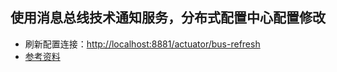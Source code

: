 ## 使用消息总线技术通知服务，分布式配置中心配置修改
* 刷新配置连接：[http://localhost:8881/actuator/bus-refresh](http://localhost:8881/actuator/bus-refresh)
* [参考资料](https://blog.csdn.net/forezp/article/details/81041062)